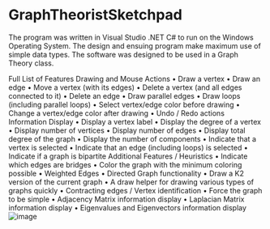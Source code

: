# GraphTheoristSketchpad

The program was written in Visual Studio .NET C# to run on the Windows Operating System. The design and ensuing program make maximum use of simple data types. The software was designed to be used in a Graph Theory class. 

Full List of Features
Drawing and Mouse Actions
•	Draw a vertex
•	Draw an edge
•	Move a vertex (with its edges)
•	Delete a vertex (and all edges connected to it)
•	Delete an edge
•	Draw parallel edges
•	Draw loops (including parallel loops)
•	Select vertex/edge color before drawing
•	Change a vertex/edge color after drawing
•	Undo / Redo actions
Information Display
•	Display a vertex label
•	Display the degree of a vertex
•	Display number of vertices
•	Display number of edges
•	Display total degree of the graph
•	Display the number of components
•	Indicate that a vertex is selected
•	Indicate that an edge (including loops) is selected
•	Indicate if a graph is bipartite
Additional Features / Heuristics
•	Indicate which edges are bridges
•	Color the graph with the minimum coloring possible
•	Weighted Edges
•	Directed Graph functionality
•	Draw a K2 version of the current graph
•	A draw helper for drawing various types of graphs quickly
•	Contracting edges / Vertex identification
•	Force the graph to be simple
•	Adjacency Matrix information display
•	Laplacian Matrix information display
•	Eigenvalues and Eigenvectors information display
![image](https://github.com/funsooje/GraphTheoristSketchpad/assets/7706963/e65db173-7038-4d6e-8712-ecdada4a52c7)


